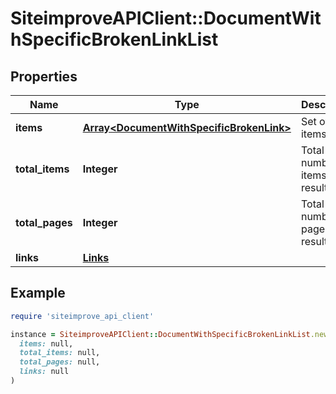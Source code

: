 # SiteimproveAPIClient::DocumentWithSpecificBrokenLinkList

## Properties

| Name | Type | Description | Notes |
| ---- | ---- | ----------- | ----- |
| **items** | [**Array&lt;DocumentWithSpecificBrokenLink&gt;**](DocumentWithSpecificBrokenLink.md) | Set of items. |  |
| **total_items** | **Integer** | Total number of items in result set. |  |
| **total_pages** | **Integer** | Total number of pages in result set. |  |
| **links** | [**Links**](Links.md) |  | [optional] |

## Example

```ruby
require 'siteimprove_api_client'

instance = SiteimproveAPIClient::DocumentWithSpecificBrokenLinkList.new(
  items: null,
  total_items: null,
  total_pages: null,
  links: null
)
```

